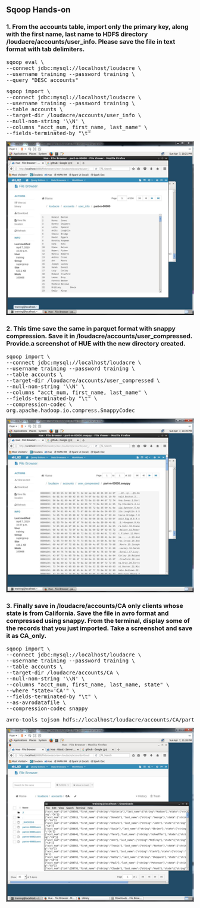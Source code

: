 ## Sqoop Hands-on

### 1. From the accounts table, import only the primary key, along with the first name, last name to HDFS directory /loudacre/accounts/user_info. Please save the file in text format with tab delimiters.


<pre>
sqoop eval \
--connect jdbc:mysql://localhost/loudacre \
--username training --password training \
--query "DESC accounts"
</pre>

<pre>
sqoop import \
--connect jdbc:mysql://localhost/loudacre \
--username training --password training \
--table accounts \
--target-dir /loudacre/accounts/user_info \
--null-non-string '\\N' \
--columns "acct_num, first_name, last_name" \
--fields-terminated-by "\t"
</pre>

![ex_screenshot](./capture_1.JPG)

### 2. This time save the same in parquet format with snappy compression. Save it in /loudacre/accounts/user_compressed. Provide.a screenshot of HUE with the new directory created.

<pre>
sqoop import \
--connect jdbc:mysql://localhost/loudacre \
--username training --password training \
--table accounts \
--target-dir /loudacre/accounts/user_compressed \
--null-non-string '\\N' \
--columns "acct_num, first_name, last_name" \
--fields-terminated-by "\t" \
--compression-codec \
org.apache.hadoop.io.compress.SnappyCodec
</pre>

![ex_screenshot](./capture_2.JPG)






### 3. Finally save in /loudacre/accounts/CA only clients whose state is from California. Save the file in avro format and compressed using snappy. From the terminal, display some of the records that you just imported. Take a screenshot and save it as CA_only.

<pre>
sqoop import \
--connect jdbc:mysql://localhost/loudacre \
--username training --password training \
--table accounts \
--target-dir /loudacre/accounts/CA \
--null-non-string '\\N' \
--columns "acct_num, first_name, last_name, state" \
--where "state='CA'" \
--fields-terminated-by "\t" \
--as-avrodatafile \
--compression-codec snappy
</pre>

<pre>
avro-tools tojson hdfs://localhost/loudacre/accounts/CA/part-m-00000.avro
</pre>

![ex_screenshot](./capture_3.JPG)

